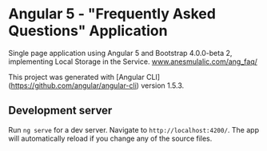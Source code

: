 # Angular 5 - "Frequently Asked Questions" Application
Single page application using Angular 5 and Bootstrap 4.0.0-beta 2, implementing Local Storage in the Service.
www.anesmulalic.com/ang_faq/

This project was generated with [Angular CLI]
(https://github.com/angular/angular-cli) version 1.5.3.

## Development server

Run `ng serve` for a dev server. 
Navigate to `http://localhost:4200/`. 
The app will automatically reload if you change any of the source files.

